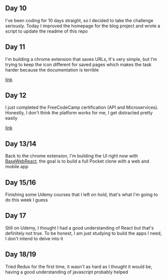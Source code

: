 
## Day 10

I've been coding for 10 days straight, so I decided to take the challenge seriously. Today I improved the homepage for the blog project and wrote a script to update the readme of this repo



## Day 11

I'm building a chrome extension that saves URLs, It's very simple, but I'm trying to keep the icon different for saved pages which makes the task harder because the documentation is terrible

[link](https://github.com/renato-macedo/kipin)

## Day 12

I just completed the FreeCodeCamp certification (API and Microservices). Honestly, I don't think the platform works for me,  I get distracted pretty easily

[link](https://www.freecodecamp.org/certification/renatomacedo/apis-and-microservices)

## Day 13/14

Back to the chrome extension, I'm building the UI right now with [BaseWebReact](https://github.com/uber/baseweb), the goal is to build a full Pocket clone with a web and mobile app

## Day 15/16
Finishing some Udemy courses that I left on hold, that's what I'm going to do this week I guess

## Day 17
Still on Udemy, I thought I had a good understanding of React but that's definitely not true. To be honest, I am just studying to build the apps I need, I don't intend to delve into it

## Day 18/19
Tried Redux for the first time, it wasn't as hard as I thought it would be, having a good understanding of javascript probably helped
